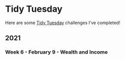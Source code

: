 # Tidy Tuesday

Here are some [Tidy Tuesday](https://github.com/rfordatascience/tidytuesday) challenges I've completed!

## 2021

### Week 6 - February 9 - Wealth and Income


